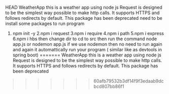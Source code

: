  HEAD
 WeatherApp
 this is a weather app using node js
 Request is designed to be the simplest way possible to make http calls. It supports HTTPS and follows redirects by default.
 This package has been deprecated
need to be install some packages to run program
1. npm init -y
2.npm i request
3.npm i require
4.npm i path
5.npm i express
6.npm i hbs
then change dir to cd to src then run
the command node app.js
or nodemon app.js if we use nodemon then no need to run again and again it automattically run your program ( similar like as devtools in spring boot)
=======
 WeatherApp
this is a weather app using node js
Request is designed to be the simplest way possible to make http calls. It supports HTTPS and follows redirects by default.
This package has been deprecated
>>>>>>> 60afb79532b3df14f9f3edaab9dcbcd807bb86f1

